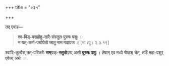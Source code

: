 +++
title = "०३५"

+++

तद् एवाह—


> **श्व-विड्-वराहोष्ट्र-खरैः संस्तुतः पुरुषः पशुः ।**  
> **न यत्-कर्ण-पथोपेतो जातु नाम गदाग्रजः ॥** [भा।पु। २.३.१९]

श्वादि-तुल्यैस् तत्-परिकरैः **सम्**यक्-**स्तुतो**ऽप्य् असौ **पुरुषः पशुः** । तेषाम् एव मध्ये श्रेष्ठश् चेत्, तर्हि महा-पशुर् एवेत्य् अर्थः ॥
